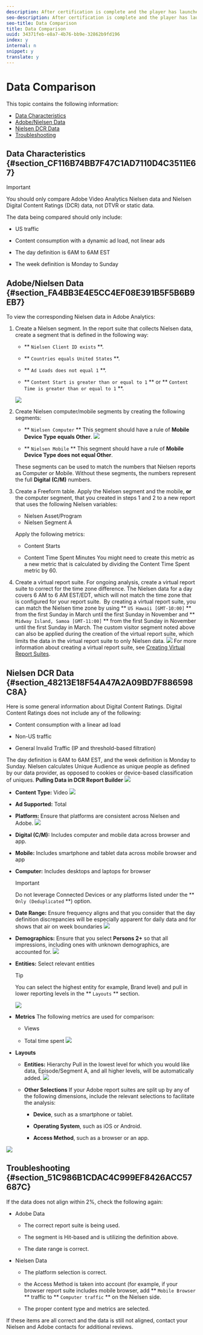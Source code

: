 ```yaml
---
description: After certification is complete and the player has launched in production, you can conduct your own data alignment review. This information outlines the key data characteristics and steps to compare Adobe and Nielsen data.
seo-description: After certification is complete and the player has launched in production, you can conduct your own data alignment review. This information outlines the key data characteristics and steps to compare Adobe and Nielsen data.
seo-title: Data Comparison
title: Data Comparison
uuid: 34371feb-e8a7-4b76-bb9e-32862b9fd196
index: y
internal: n
snippet: y
translate: y
---
```


# Data Comparison

This topic contains the following information:

* [Data Characteristics](c_dcr_data_compare.md#section_CF116B74BB7F47C1AD7110D4C3511E67)
* [Adobe/Nielsen Data](c_dcr_data_compare.md#section_FA4BB3E4E5CC4EF08E391B5F5B6B9EB7)
* [Nielsen DCR Data](c_dcr_data_compare.md#section_48213E18F54A47A2A09BD7F886598C8A)
* [Troubleshooting](c_dcr_data_compare.md#section_51C986B1CDAC4C999EF8426ACC57687C)


## Data Characteristics {#section_CF116B74BB7F47C1AD7110D4C3511E67}


>[!IMPORTANT]
>
>You should only compare Adobe Video Analytics Nielsen data and Nielsen Digital Content Ratings (DCR) data, not DTVR or static data.


The data being compared should only include:

* US traffic

* Content consumption with a dynamic ad load, not linear ads

* The day definition is 6AM to 6AM EST

* The week definition is Monday to Sunday



## Adobe/Nielsen Data {#section_FA4BB3E4E5CC4EF08E391B5F5B6B9EB7}

To view the corresponding Nielsen data in Adobe Analytics:

1. Create a Nielsen segment. In the report suite that collects Nielsen data, create a segment that is defined in the following way:

    * ** `Nielsen Client ID exists` **. 

    * ** `Countries equals United States` **. 

    * ** `Ad Loads does not equal 1` **. 

    * ** `Content Start is greater than or equal to 1` ** or ** `Content Time is greater than or equal to 1` **. 


   <a id="fig_C048B9D47E0645EDA115D0807E0520C8"></a> ![](graphics/nielsen-segment.png) 

1. Create Nielsen computer/mobile segments by creating the following segments:

    * ** `Nielsen Computer` ** 
      This segment should have a rule of **Mobile Device Type equals Other**. 
      <a id="fig_8F23F495AA0D49318ACBF8D2A89B2279"></a> ![](graphics/nielen-mobile-device-type.png) 

    * ** `Nielsen Mobile` ** 
      This segment should have a rule of **Mobile Device Type does not equal Other**. 


   These segments can be used to match the numbers that Nielsen reports as Computer or Mobile. Without these segments, the numbers represent the full **Digital (C/M)** numbers. 

1. Create a Freeform table.
   Apply the Nielsen segment and the mobile, **or** the computer segment, that you created in steps 1 and 2 to a new report that uses the following Nielsen variables: 

    * Nielsen Asset/Program
    * Nielsen Segment A

   Apply the following metrics:

    * Content Starts

    * Content Time Spent Minutes
      You might need to create this metric as a new metric that is calculated by dividing the Content Time Spent metric by 60.


1. Create a virtual report suite.
   For ongoing analysis, create a virtual report suite to correct for the time zone difference. The Nielsen data for a day covers 6 AM to 6 AM EST/EDT, which will not match the time zone that is configured for your report suite.&nbsp; By creating a virtual report suite, you can match the Nielsen time zone by using ** `US Hawaii [GMT-10:00]` ** from the first Sunday in March until the first Sunday in November and ** `Midway Island, Samoa [GMT-11:00]` ** from the first Sunday in November until the first Sunday in March. 
   The custom visitor segment noted above can also be applied during the creation of the virtual report suite, which limits the data in the virtual report suite to only Nielsen data.
   <a id="fig_9C6D6F033C2A480D8DFE6EDF05F45CA2"></a> ![](graphics/nielsen-time-zone.png) 
   For more information about creating a virtual report suite, see [Creating Virtual Report Suites](https://marketing.adobe.com/resources/help/en_US/reference/vrs-create.html). 



## Nielsen DCR Data {#section_48213E18F54A47A2A09BD7F886598C8A}

Here is some general information about Digital Content Ratings.
Digital Content Ratings does not include any of the following:

* Content consumption with a linear ad load

* Non-US traffic

* General Invalid Traffic (IP and threshold-based filtration)


The day definition is 6AM to 6AM EST, and the week definition is Monday to Sunday.
Nielsen calculates Unique Audience as unique people as defined by our data provider, as opposed to cookies or device-based classification of uniques.
**Pulling Data in DCR Report Builder** 
<a id="fig_0486087081B642319116B131D1DE68EE"></a> ![](graphics/dcr-report-builder.png) 

* **Content Type:** Video 
  <a id="fig_4304CAD8980B42919429E2F6B67D1C20"></a> ![](graphics/nielsen-content-type-video.png) 

* **Ad Supported:** Total 

* **Platform:** Ensure that platforms are consistent across Nielsen and Adobe. 
  <a id="fig_B42071BBE11B469691FCBDED755EE098"></a> ![](graphics/nielsen-platform.png) 

* **Digital (C/M):** Includes computer and mobile data across browser and app. 

* **Mobile:** Includes smartphone and tablet data across mobile browser and app 

* **Computer:** Includes desktops and laptops for browser 

  >[!IMPORTANT]
  >
  >Do not leverage Connected Devices or any platforms listed under the ** `Only (Deduplicated` **) option. 


* **Date Range:** Ensure frequency aligns and that you consider that the day definition discrepancies will be especially apparent for daily data and for shows that air on week boundaries 
  <a id="fig_F2DF1F4ACB24400DAD01D28A1D95BB45"></a> ![](graphics/nielsen-date-range.png) 

* **Demographics:** Ensure that you select **Persons 2+** so that all impressions, including ones with unknown demographics, are accounted for. 
  <a id="fig_781B193808784BF1834161F400849193"></a> ![](graphics/dcr-demographics.png) 

* **Entities:** Select relevant entities 

  >[!TIP]
  >
  >You can select the highest entity for example, Brand level) and pull in lower reporting levels in the ** `Layouts` ** section. 

  <a id="fig_1A1C862641D64B668F3E2736FE82F107"></a> ![](graphics/dcr-entities.png) 

* **Metrics** 
  The following metrics are used for comparison:

    * Views

    * Total time spent
      <a id="fig_49AC6FFA8495496EAA0026800A67215A"></a> ![](graphics/nielsen-metrics.png) 


* **Layouts** 

    * **Entities:** Hierarchy 
      Pull in the lowest level for which you would like data, Episode/Segment A, and all higher levels, will be automatically added.
      <a id="fig_AAE14D5EA07F48F89A4E59EDEA083463"></a> ![](graphics/dcr-layouts.png) 

    * **Other Selections** 
      If your Adobe report suites are split up by any of the following dimensions, include the relevant selections to facilitate the analysis:
    
        * **Device**, such as a smartphone or tablet. 

        * **Operating System**, such as iOS or Android. 

        * **Access Method**, such as a browser or an app. 





<a id="fig_3829B97537204C77B794A20350AA74DF"></a> ![](graphics/dcr-os.png) 

## Troubleshooting {#section_51C986B1CDAC4C999EF8426ACC57687C}

If the data does not align within 2%, check the following again:

* Adobe Data

    * The correct report suite is being used.

    * The segment is Hit-based and is utilizing the definition above.

    * The date range is correct.


* Nielsen Data

    * The platform selection is correct.

    * the Access Method is taken into account (for example, if your browser report suite includes mobile browser, add ** `Mobile Browser` ** traffic to ** `Computer traffic` ** on the Nielsen side. 

    * The proper content type and metrics are selected.



If these items are all correct and the data is still not aligned, contact your Nielsen and Adobe contacts for additional reviews.
